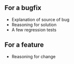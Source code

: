 ## For a bugfix

* Explanation of source of bug
* Reasoning for solution
* A few regression tests

## For a feature

* Reasoning for change
